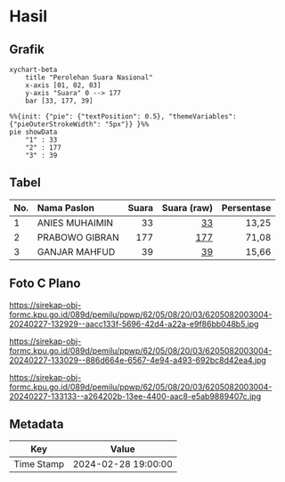 # Hasil

## Grafik

```mermaid
xychart-beta
    title "Perolehan Suara Nasional"
    x-axis [01, 02, 03]
    y-axis "Suara" 0 --> 177
    bar [33, 177, 39]
```

```mermaid
%%{init: {"pie": {"textPosition": 0.5}, "themeVariables": {"pieOuterStrokeWidth": "5px"}} }%%
pie showData
    "1" : 33
    "2" : 177
    "3" : 39
```

## Tabel

| No. | Nama Paslon    | Suara | Suara (raw) | Persentase |
|:--- |:-------------- | -----:| -----------:| ----------:|
| 1   | ANIES MUHAIMIN | 33    | [33][p-1]   | 13,25      |
| 2   | PRABOWO GIBRAN | 177   | [177][p-2]  | 71,08      |
| 3   | GANJAR MAHFUD  | 39    | [39][p-3]   | 15,66      |


[p-1]: https://github.com/gigit-pemilu/pemilu-2024/blob/main/pilpres/hitung-suara/sub/62-kalimantan-tengah/sub/05-barito-utara/sub/08-teweh-selatan/sub/2003-bintang-ninggi-i/sub/004-tps/sub/paslon-1.txt
[p-2]: https://github.com/gigit-pemilu/pemilu-2024/blob/main/pilpres/hitung-suara/sub/62-kalimantan-tengah/sub/05-barito-utara/sub/08-teweh-selatan/sub/2003-bintang-ninggi-i/sub/004-tps/sub/paslon-2.txt
[p-3]: https://github.com/gigit-pemilu/pemilu-2024/blob/main/pilpres/hitung-suara/sub/62-kalimantan-tengah/sub/05-barito-utara/sub/08-teweh-selatan/sub/2003-bintang-ninggi-i/sub/004-tps/sub/paslon-3.txt

## Foto C Plano

https://sirekap-obj-formc.kpu.go.id/089d/pemilu/ppwp/62/05/08/20/03/6205082003004-20240227-132929--aacc133f-5696-42d4-a22a-e9f86bb048b5.jpg

https://sirekap-obj-formc.kpu.go.id/089d/pemilu/ppwp/62/05/08/20/03/6205082003004-20240227-133029--886d664e-6567-4e94-a493-692bc8d42ea4.jpg

https://sirekap-obj-formc.kpu.go.id/089d/pemilu/ppwp/62/05/08/20/03/6205082003004-20240227-133133--a264202b-13ee-4400-aac8-e5ab9889407c.jpg


## Metadata

| Key        | Value               |
| ---------- | ------------------- |
| Time Stamp | 2024-02-28 19:00:00 |



